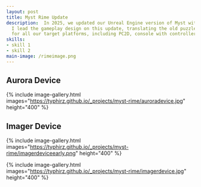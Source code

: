 ```yaml
---
layout: post
title: Myst Rime Update
description:  In 2025, we updated our Unreal Engine version of Myst with the long-awaited Rime age, from RealMyst.
  I lead the gameplay design on this update, translating the old puzzles to new, more modern designs that worked
  for all our target platforms, including PC2D, console with controller, and VR. 
skills: 
- skill 1
- skill 2
main-image: /rimeimage.png 
---
```


## Aurora Device

{% include image-gallery.html images="https://typhirz.github.io/_projects/myst-rime/auroradevice.jpg" height="400" %}

## Imager Device

{% include image-gallery.html images="https://typhirz.github.io/_projects/myst-rime/imagerdeviceearly.png" height="400" %}

{% include image-gallery.html images="https://typhirz.github.io/_projects/myst-rime/imagerdevice.jpg" height="400" %}
